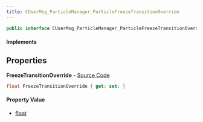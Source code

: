 ```yaml
---
title: CUserMsg_ParticleManager_ParticleFreezeTransitionOverride
---
```


```csharp
public interface CUserMsg_ParticleManager_ParticleFreezeTransitionOverride : ITypedProtobuf<CUserMsg_ParticleManager_ParticleFreezeTransitionOverride>, INativeHandle
```

#### Implements

## Properties

**FreezeTransitionOverride** - [Source Code](https://github.com/swiftly-solution/swiftlys2/blob/master/managed/src/SwiftlyS2.Generated/Protobufs/Interfaces/CUserMsg_ParticleManager_ParticleFreezeTransitionOverride.cs#L13)

```csharp
float FreezeTransitionOverride { get; set; }
```

#### Property Value

- [float](https://learn.microsoft.com/dotnet/api/system.single)

